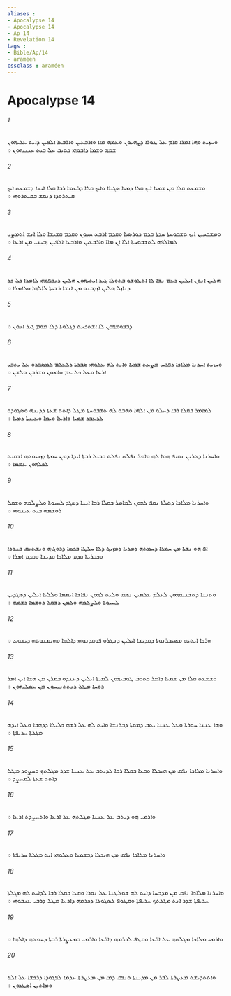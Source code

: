 ```yaml
---
aliases : 
- Apocalypse 14
- Apocalypse 14
- Ap 14
- Revelation 14
tags : 
- Bible/Ap/14
- araméen
cssclass : araméen
---
```


# Apocalypse 14

###### 1
ܘܚܙܝܬ ܘܗܐ ܐܡܪܐ ܩܐܡ ܥܠ ܛܘܪܐ ܕܨܗܝܘܢ ܘܥܡܗ ܡܐܐ ܘܐܪܒܥܝܢ ܘܐܪܒܥܐ ܐܠܦܝܢ ܕܐܝܬ ܥܠܝܗܘܢ ܫܡܗ ܘܫܡܐ ܕܐܒܘܗܝ ܟܬܝܒ ܥܠ ܒܝܬ ܥܝܢܝܗܘܢ ܀
###### 2
ܘܫܡܥܬ ܩܠܐ ܡܢ ܫܡܝܐ ܐܝܟ ܩܠܐ ܕܡܝܐ ܤܓܝܐܐ ܘܐܝܟ ܩܠܐ ܕܪܥܡܐ ܪܒܐ ܩܠܐ ܐܝܢܐ ܕܫܡܥܬ ܐܝܟ ܩܝܬܪܘܕܐ ܕܢܩܫ ܒܩܝܬܪܘܗܝ ܀
###### 3
ܘܡܫܒܚܝܢ ܐܝܟ ܬܫܒܘܚܬܐ ܚܕܬܐ ܩܕܡ ܟܘܪܤܝܐ ܘܩܕܡ ܐܪܒܥ ܚܝܘܢ ܘܩܕܡ ܩܫܝܫܐ ܘܠܐ ܐܢܫ ܐܬܡܨܝ ܠܡܐܠܦܗ ܠܬܫܒܘܚܬܐ ܐܠܐ ܐܢ ܡܐܐ ܘܐܪܒܥܝܢ ܘܐܪܒܥܐ ܐܠܦܝܢ ܙܒܝܢܝ ܡܢ ܐܪܥܐ ܀
###### 4
ܗܠܝܢ ܐܢܘܢ ܐܝܠܝܢ ܕܥܡ ܢܫܐ ܠܐ ܐܬܛܘܫܘ ܒܬܘܠܐ ܓܝܪ ܐܝܬܝܗܘܢ ܗܠܝܢ ܕܢܩܦܘܗܝ ܠܐܡܪܐ ܟܠ ܟܪ ܕܢܐܙܠ ܗܠܝܢ ܐܙܕܒܢܘ ܡܢ ܐܢܫܐ ܪܫܝܬܐ ܠܐܠܗܐ ܘܠܐܡܪܐ ܀
###### 5
ܕܒܦܘܡܗܘܢ ܠܐ ܐܫܬܟܚܬ ܕܓܠܘܬܐ ܕܠܐ ܡܘܡ ܓܝܪ ܐܢܘܢ ܀
###### 6
ܘܚܙܝܬ ܐܚܪܢܐ ܡܠܐܟܐ ܕܦܪܚ ܡܨܥܬ ܫܡܝܐ ܘܐܝܬ ܠܗ ܥܠܘܗܝ ܤܒܪܬܐ ܕܠܥܠܡ ܠܡܤܒܪܘ ܥܠ ܝܬܒܝ ܐܪܥܐ ܘܥܠ ܟܠ ܥܡ ܘܐܡܘܢ ܘܫܪܒܢ ܘܠܫܢ ܀
###### 7
ܠܡܐܡܪ ܒܩܠܐ ܪܒܐ ܕܚܠܘ ܡܢ ܐܠܗܐ ܘܗܒܘ ܠܗ ܬܫܒܘܚܬܐ ܡܛܠ ܕܐܬܬ ܫܥܬܐ ܕܕܝܢܗ ܘܤܓܘܕܘ ܠܕܥܒܕ ܫܡܝܐ ܘܐܪܥܐ ܘܝܡܐ ܘܥܝܢܬܐ ܕܡܝܐ ܀
###### 8
ܘܐܚܪܢܐ ܕܬܪܝܢ ܢܩܝܦ ܗܘܐ ܠܗ ܘܐܡܪ ܢܦܠܬ ܢܦܠܬ ܒܒܝܠ ܪܒܬܐ ܐܝܕܐ ܕܡܢ ܚܡܬܐ ܕܙܢܝܘܬܗ ܐܫܩܝܬ ܠܟܠܗܘܢ ܥܡܡܐ ܀
###### 9
ܘܐܚܪܢܐ ܡܠܐܟܐ ܕܬܠܬܐ ܢܩܦ ܠܗܘܢ ܠܡܐܡܪ ܒܩܠܐ ܪܒܐ ܐܝܢܐ ܕܤܓܕ ܠܚܝܘܬܐ ܘܠܨܠܡܗ ܘܫܩܠ ܪܘܫܡܗ ܒܝܬ ܥܝܢܘܗܝ ܀
###### 10
ܐܦ ܗܘ ܢܫܬܐ ܡܢ ܚܡܪܐ ܕܚܡܬܗ ܕܡܪܝܐ ܕܡܙܝܓ ܕܠܐ ܚܠܛܐ ܒܟܤܐ ܕܪܘܓܙܗ ܘܢܫܬܢܩ ܒܢܘܪܐ ܘܟܒܪܝܬܐ ܩܕܡ ܡܠܐܟܐ ܩܕܝܫܐ ܘܩܕܡ ܐܡܪܐ ܀
###### 11
ܘܬܢܢܐ ܕܬܫܢܝܩܗܘܢ ܠܥܠܡ ܥܠܡܝܢ ܢܤܩ ܘܠܝܬ ܠܗܘܢ ܢܦܐܫܐ ܐܝܡܡܐ ܘܠܠܝܐ ܐܝܠܝܢ ܕܤܓܕܝܢ ܠܚܝܘܬܐ ܘܠܨܠܡܗ ܘܠܡܢ ܕܫܩܠ ܪܘܫܡܐ ܕܫܡܗ ܀
###### 12
ܗܪܟܐ ܐܝܬܝܗ ܡܤܝܒܪܢܘܬܐ ܕܩܕܝܫܐ ܐܝܠܝܢ ܕܢܛܪܘ ܦܘܩܕܢܘܗܝ ܕܐܠܗܐ ܘܗܝܡܢܘܬܗ ܕܝܫܘܥ ܀
###### 13
ܘܫܡܥܬ ܩܠܐ ܡܢ ܫܡܝܐ ܕܐܡܪ ܟܬܘܒ ܛܘܒܝܗܘܢ ܠܡܝܬܐ ܐܝܠܝܢ ܕܥܢܕܘ ܒܡܪܢ ܡܢ ܗܫܐ ܐܝܢ ܐܡܪ ܪܘܚܐ ܡܛܠ ܕܢܬܬܢܝܚܘܢ ܡܢ ܥܡܠܝܗܘܢ ܀
###### 14
ܘܗܐ ܥܢܢܐ ܚܘܪܬܐ ܘܥܠ ܥܢܢܐ ܝܬܒ ܕܡܘܬܐ ܕܒܪܢܫܐ ܘܐܝܬ ܠܗ ܥܠ ܪܫܗ ܟܠܝܠܐ ܕܕܗܒܐ ܘܥܠ ܐܝܕܗ ܡܓܠܬܐ ܚܪܝܦܬܐ ܀
###### 15
ܘܐܚܪܢܐ ܡܠܐܟܐ ܢܦܩ ܡܢ ܗܝܟܠܐ ܘܩܥܐ ܒܩܠܐ ܪܒܐ ܠܕܝܬܒ ܥܠ ܥܢܢܐ ܫܕܪ ܡܓܠܬܟ ܘܚܨܘܕ ܡܛܠ ܕܐܬܬ ܫܥܬܐ ܠܡܚܨܕ ܀
###### 16
ܘܐܪܡܝ ܗܘ ܕܝܬܒ ܥܠ ܥܢܢܐ ܡܓܠܬܗ ܥܠ ܐܪܥܐ ܘܐܬܚܨܕܬ ܐܪܥܐ ܀
###### 17
ܘܐܚܪܢܐ ܡܠܐܟܐ ܢܦܩ ܡܢ ܗܝܟܠܐ ܕܒܫܡܝܐ ܘܥܠܘܗܝ ܐܝܬ ܡܓܠܬܐ ܚܪܝܦܬܐ ܀
###### 18
ܘܐܚܪܢܐ ܡܠܐܟܐ ܢܦܩ ܡܢ ܡܕܒܚܐ ܕܐܝܬ ܠܗ ܫܘܠܛܢܐ ܥܠ ܢܘܪܐ ܘܩܥܐ ܒܩܠܐ ܪܒܐ ܠܕܐܝܬ ܠܗ ܡܓܠܬܐ ܚܪܝܦܬܐ ܫܕܪ ܐܢܬ ܡܓܠܬܟ ܚܪܝܦܬܐ ܘܩܛܘܦ ܠܤܓܘܠܐ ܕܟܪܡܗ ܕܐܪܥܐ ܡܛܠ ܕܪܒܝ ܥܢܒܘܗܝ ܀
###### 19
ܘܐܪܡܝ ܡܠܐܟܐ ܡܓܠܬܗ ܥܠ ܐܪܥܐ ܘܩܛܦ ܠܟܪܡܗ ܕܐܪܥܐ ܘܐܪܡܝ ܒܡܥܨܪܬܐ ܪܒܬܐ ܕܚܡܬܗ ܕܐܠܗܐ ܀
###### 20
ܘܐܬܬܕܝܫܬ ܡܥܨܪܬܐ ܠܒܪ ܡܢ ܡܕܝܢܬܐ ܘܢܦܩ ܕܡܐ ܡܢ ܡܥܨܪܬܐ ܥܕܡܐ ܠܦܓܘܕܐ ܕܪܟܫܐ ܥܠ ܐܠܦ ܘܡܐܬܝܢ ܐܤܛܕܘܢ ܀
